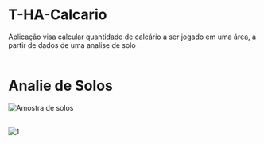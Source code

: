 # T-HA-Calcario
Aplicação visa calcular quantidade de calcário a ser jogado em uma área, a partir de dados de uma analise de solo <br><br>

<h1>Analie de Solos</h1>

![Amostra de solos](https://user-images.githubusercontent.com/48594322/136967982-c3021226-fbf3-452c-ae25-285e4b216f45.png)<br><br>

![1](https://user-images.githubusercontent.com/48594322/136967315-6eade34e-fdce-45a5-adc8-c496bf50d258.png)

